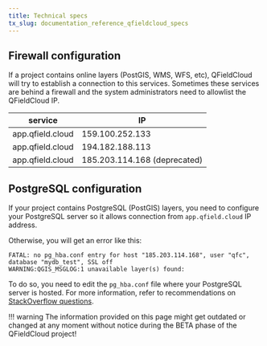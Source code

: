 ```yaml
---
title: Technical specs
tx_slug: documentation_reference_qfieldcloud_specs
---
```


## Firewall configuration

If a project contains online layers (PostGIS, WMS, WFS, etc), QFieldCloud will try to establish a connection to this services. Sometimes these services are behind a firewall and the system administrators need to allowlist the QFieldCloud IP.

| service          | IP              |
|------------------|-----------------|
| app.qfield.cloud | 159.100.252.133 |
| app.qfield.cloud | 194.182.188.113 |
| app.qfield.cloud | 185.203.114.168 (deprecated) |


## PostgreSQL configuration

If your project contains PostgreSQL (PostGIS) layers, you need to configure your PostgreSQL server so it allows connection from `app.qfield.cloud` IP address.

Otherwise, you will get an error like this:

```
FATAL: no pg_hba.conf entry for host "185.203.114.168", user "qfc", database "mydb_test", SSL off
WARNING:QGIS_MSGLOG:1 unavailable layer(s) found:
```

To do so, you need to edit the `pg_hba.conf` file where your PostgreSQL server is hosted. For more information, refer to recommendations on [StackOverflow questions](https://stackoverflow.com/search?q=FATAL+no+pg_hba.conf+entry+for+host).

!!! warning
    The information provided on this page might get outdated or changed at any moment without notice during the BETA phase of the QFieldCloud project!

